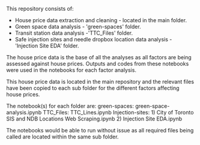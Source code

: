 This repository consists of:
- House price data extraction and cleaning - located in the main folder.
- Green space data analysis - 'green-spaces' folder.
- Transit station data analysis -'TTC_Files' folder.
- Safe injection sites and needle dropbox location data analysis - 'Injection Site EDA' folder.

The house price data is the base of all the analyses as all factors are being assessed against house prices. Outputs and codes from these notebooks were used in the notebooks for each factor analysis.

This house price data is located in the main repository and the relevant files have been copied to each sub folder for the different factors affecting house prices.

The notebook(s) for each folder are:
green-spaces: green-space-analysis.ipynb
TTC_Files: TTC_Lines.ipynb
Injection-sites: 1) City of Toronto SIS and NDB Locations Web Scraping.ipynb
                 2) Injection Site EDA.ipynb
                 
The notebooks would be able to run without issue as all required files being called are located within the same sub folder. 

